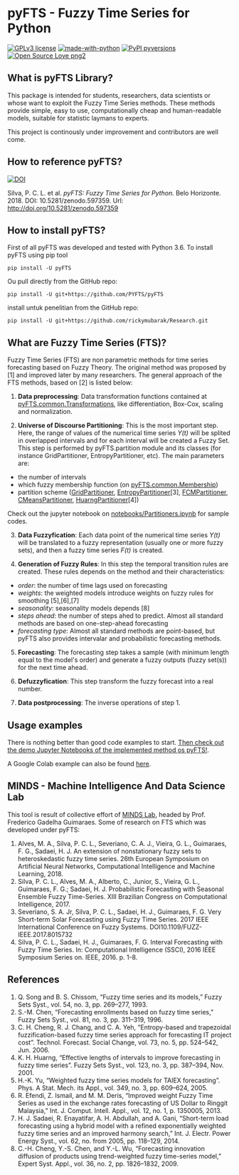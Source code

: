 # pyFTS - Fuzzy Time Series for Python

[![GPLv3 license](https://img.shields.io/badge/License-GPLv3-blue.svg)](http://perso.crans.org/besson/LICENSE.html)
[![made-with-python](https://img.shields.io/badge/Made%20with-Python-1f425f.svg)](https://www.python.org/)
[![PyPI pyversions](https://img.shields.io/pypi/pyversions/ansicolortags.svg)](https://pypi.python.org/pypi/pyFTS/)
[![Open Source Love png2](https://badges.frapsoft.com/os/v2/open-source.png?v=103)](https://github.com/ellerbrock/open-source-badges/)

## What is pyFTS Library?

This package is intended for students, researchers, data scientists or whose want to exploit the Fuzzy Time Series methods. These methods provide simple, easy to use, computationally cheap and human-readable models, suitable for statistic laymans to experts.

This project is continously under improvement and contributors are well come.

## How to reference pyFTS?

[![DOI](https://zenodo.org/badge/DOI/10.5281/zenodo.597359.svg)](https://doi.org/10.5281/zenodo.597359)

 Silva, P. C. L. et al. *pyFTS: Fuzzy Time Series for Python.* Belo Horizonte. 2018. DOI: 10.5281/zenodo.597359. Url: <http://doi.org/10.5281/zenodo.597359>

## How to install pyFTS?

First of all pyFTS was developed and tested with Python 3.6. To install pyFTS using pip tool

```
pip install -U pyFTS
```

Ou pull directly from the GitHub repo:

```
pip install -U git+https://github.com/PYFTS/pyFTS
```

install untuk penelitian from the GitHub repo:

```
pip install -U git+https://github.com/rickymubarak/Research.git
```

## What are Fuzzy Time Series (FTS)?
Fuzzy Time Series (FTS) are non parametric methods for time series forecasting based on Fuzzy Theory.  The original method was proposed by [1] and improved later by many researchers. The general approach of the FTS methods, based on [2] is listed below:

1. **Data preprocessing**: Data transformation functions contained at [pyFTS.common.Transformations](https://github.com/PYFTS/pyFTS/blob/master/pyFTS/common/Transformations.py), like differentiation, Box-Cox, scaling and normalization.

2. **Universe of Discourse Partitioning**: This is the most important step. Here, the range of values of the numerical time series *Y(t)* will be splited in overlapped intervals and for each interval will be created a Fuzzy Set. This step is performed by pyFTS.partition module and its classes (for instance GridPartitioner, EntropyPartitioner, etc). The main parameters are:
 - the number of intervals
 - which fuzzy membership function (on [pyFTS.common.Membership](https://github.com/PYFTS/pyFTS/blob/master/pyFTS/common/Membership.py))
 - partition scheme ([GridPartitioner](https://github.com/PYFTS/pyFTS/blob/master/pyFTS/partitioners/Grid.py), [EntropyPartitioner](https://github.com/PYFTS/pyFTS/blob/master/pyFTS/partitioners/Entropy.py)[3], [FCMPartitioner](https://github.com/PYFTS/pyFTS/blob/master/pyFTS/partitioners/FCM.py), [CMeansPartitioner](https://github.com/PYFTS/pyFTS/blob/master/pyFTS/partitioners/CMeans.py), [HuarngPartitioner](https://github.com/PYFTS/pyFTS/blob/master/pyFTS/partitioners/Huarng.py)[4])
 
 Check out the jupyter notebook on [notebooks/Partitioners.ipynb](https://github.com/PYFTS/notebooks/blob/master/Partitioners.ipynb) for sample codes.
 
3. **Data Fuzzyfication**: Each data point of the numerical time series *Y(t)* will be translated to a fuzzy representation (usually one or more fuzzy sets), and then a fuzzy time series *F(t)* is created.

4. **Generation of Fuzzy Rules**: In this step the temporal transition rules are created. These rules depends on the method and their characteristics:
- *order*: the number of time lags used on forecasting
- *weights*: the weighted models introduce weights on fuzzy rules for smoothing [5],[6],[7]
- *seasonality*: seasonality models depends [8]
- *steps ahead*: the number of steps ahed to predict. Almost all standard methods are based on one-step-ahead forecasting
- *forecasting type*: Almost all standard methods are point-based, but pyFTS also provides intervalar and probabilistic forecasting methods.

5. **Forecasting**: The forecasting step takes a sample (with minimum length equal to the model's order) and generate a fuzzy outputs (fuzzy set(s)) for the next time ahead. 

6. **Defuzzyfication**: This step transform the fuzzy forecast into a real number.

7. **Data postprocessing**: The inverse operations of step 1.

## Usage examples

There is nothing better than good code examples to start. [Then check out the demo Jupyter Notebooks of the implemented method os pyFTS!](https://github.com/PYFTS/notebooks).

A Google Colab example can also be found [here](https://drive.google.com/file/d/1zRBCHXOawwgmzjEoKBgmvBqkIrKxuaz9/view?usp=sharing).

## MINDS - Machine Intelligence And Data Science Lab

This tool is result of collective effort of [MINDS Lab](http://www.minds.eng.ufmg.br/), headed by Prof. Frederico Gadelha Guimaraes. Some of research on FTS which was developed under pyFTS:

1. Alves, M. A., Silva, P. C. L., Severiano, C. A. J., Vieira, G. L., Guimaraes, F. G., Sadaei, H. J. An extension of nonstationary fuzzy sets to heteroskedastic fuzzy time series. 26th European Symposium on Artificial Neural Networks, Computational Intelligence and Machine Learning, 2018.
2. Silva, P. C. L., Alves, M. A., Alberto, C., Junior, S., Vieira, G. L., Guimaraes, F. G.; Sadaei, H. J. Probabilistic Forecasting with Seasonal Ensemble Fuzzy Time-Series. XIII Brazilian Congress on Computational Intelligence, 2017.
3. Severiano, S. A. Jr, Silva, P. C. L., Sadaei, H. J., Guimaraes, F. G. Very Short-term Solar Forecasting using Fuzzy Time Series. 2017 IEEE International Conference on Fuzzy Systems. DOI10.1109/FUZZ-IEEE.2017.8015732
4. Silva, P. C. L., Sadaei, H. J., Guimaraes, F. G. Interval Forecasting with Fuzzy Time Series. In: Computational Intelligence (SSCI), 2016 IEEE Symposium Series on. IEEE, 2016. p. 1-8.
 

## References

1. Q. Song and B. S. Chissom, “Fuzzy time series and its models,” Fuzzy Sets Syst., vol. 54, no. 3, pp. 269–277, 1993.
2. S.-M. Chen, “Forecasting enrollments based on fuzzy time series,” Fuzzy Sets Syst., vol. 81, no. 3, pp. 311–319, 1996.
3. C. H. Cheng, R. J. Chang, and C. A. Yeh, “Entropy-based and trapezoidal fuzzification-based fuzzy time series approach for forecasting IT project cost”. Technol. Forecast. Social Change, vol. 73, no. 5, pp. 524–542, Jun. 2006.
4. K. H. Huarng, “Effective lengths of intervals to improve forecasting in fuzzy time series”. Fuzzy Sets Syst., vol. 123, no. 3, pp. 387–394, Nov. 2001.
5. H.-K. Yu, “Weighted fuzzy time series models for TAIEX forecasting”. Phys. A Stat. Mech. its Appl., vol. 349, no. 3, pp. 609–624, 2005.
6. R. Efendi, Z. Ismail, and M. M. Deris, “Improved weight Fuzzy Time Series as used in the exchange rates forecasting of US Dollar to Ringgit Malaysia,” Int. J. Comput. Intell. Appl., vol. 12, no. 1, p. 1350005, 2013.
7. H. J. Sadaei, R. Enayatifar, A. H. Abdullah, and A. Gani, “Short-term load forecasting using a hybrid model with a refined exponentially weighted fuzzy time series and an improved harmony search,” Int. J. Electr. Power Energy Syst., vol. 62, no. from 2005, pp. 118–129, 2014.
8. C.-H. Cheng, Y.-S. Chen, and Y.-L. Wu, “Forecasting innovation diffusion of products using trend-weighted fuzzy time-series model,” Expert Syst. Appl., vol. 36, no. 2, pp. 1826–1832, 2009.
